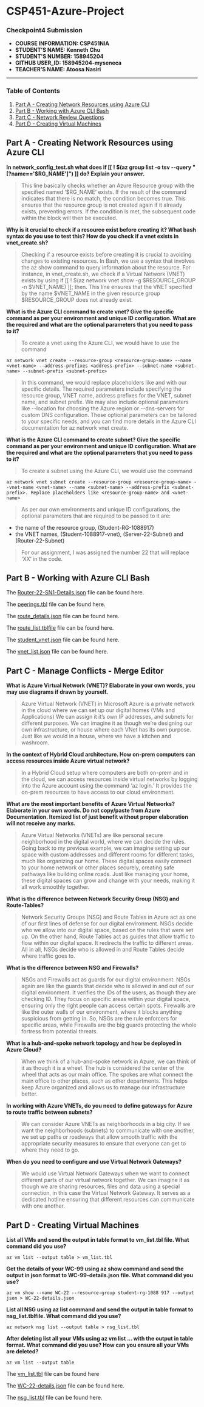 # CSP451-Azure-Project

### Checkpoint4 Submission

- **COURSE INFORMATION: CSP451NIA**
- **STUDENT’S NAME: Kenneth Chu**
- **STUDENT'S NUMBER: 158945204**
- **GITHUB USER_ID: 158945204-myseneca**
- **TEACHER’S NAME: Atoosa Nasiri**

---

### Table of Contents
1. [Part A - Creating Network Resources using Azure CLI](#Part-A-Creating-Network-Resources-using-Azure-CLI)
2. [Part B - Working with Azure CLI Bash](#Part-B-Working-with-Azure-CLI-Bash)
3. [Part C - Network Review Questions](#Part-C-Network-Review-Questions)
4. [Part D - Creating Virtual Machines](#Part-D-Creating-Virtual-Machines)

## Part A - Creating Network Resources using Azure CLI

**In network_config_test.sh what does if [[ ! $(az group list -o tsv --query "[?name=='$RG_NAME']") ]] do? Explain your answer.**

>This line basically checks whether an Azure Resource group with the specified named ‘$RG_NAME’ exists. If the result of the command indicates that there is no match, the condition becomes true. This ensures that the resource group is not created again if it already exists, preventing errors. If the condition is met, the subsequent code within the block will then be executed.

**Why is it crucial to check if a resource exist before creating it? What bash syntax do you use to test this? How do you check if a vnet exists in vnet_create.sh?**

>Checking if a resource exists before creating it is crucial to avoiding changes to existing resources. In Bash, we use a syntax that involves the az <resource-type> show command to query information about the resource. For instance, in vnet_create.sh, we check if a Virtual Network (VNET) exists by using if [[ ! $(az network vnet show -g $RESOURCE_GROUP -n $VNET_NAME) ]]; then. This line ensures that the VNET specified by the name $VNET_NAME in the given resource group $RESOURCE_GROUP does not already exist.

**What is the Azure CLI command to create vnet? Give the specific command as per your environment and unique ID configuration. What are the required and what are the optional parameters that you need to pass to it?**

>To create a vnet using the Azure CLI, we would have to use the command

```
az network vnet create --resource-group <resource-group-name> --name <vnet-name> --address-prefixes <address-prefix> --subnet-name <subnet-name> --subnet-prefix <subnet-prefix>
```

>In this command, we would replace placeholders like <resource-group-name> and <vnet-name> with our specific details. The required parameters include specifying the resource group, VNET name, address prefixes for the VNET, subnet name, and subnet prefix. We may also include optional parameters like --location for choosing the Azure region or --dns-servers for custom DNS configuration. These optional parameters can be tailored to your specific needs, and you can find more details in the Azure CLI documentation for az network vnet create.

**What is the Azure CLI command to create subnet? Give the specific command as per your environment and unique ID configuration. What are the required and what are the optional parameters that you need to pass to it?**

>To create a subnet using the Azure CLI, we would use the command
```
az network vnet subnet create --resource-group <resource-group-name> --vnet-name <vnet-name> --name <subnet-name> --address-prefix <subnet-prefix>. Replace placeholders like <resource-group-name> and <vnet-name>
```

>As per our own environments and unique ID configurations, the optional parameters that are required to be passed to it are:
- the name of the resource group, (Student-RG-1088917)
- the VNET names, (Student-1088917-vnet), (Server-22-Subnet) and (Router-22-Subnet)

>For our assignment, I was assigned the number 22 that will replace ‘XX’ in the code.

## Part B - Working with Azure CLI Bash

The [Router-22-SN1-Details.json](https://github.com/158945204-myseneca/CSP451-Azure-Project/blob/e6e4c2e328aff6f6cec8c8b4be268f1df8c9431f/Checkpoint4/json/Router-22-SN1-Details.json) file can be found here.

The [peerings.tbl](https://github.com/158945204-myseneca/CSP451-Azure-Project/blob/e6e4c2e328aff6f6cec8c8b4be268f1df8c9431f/Checkpoint4/json/peerings.tbl) file can be found here.

The [route_details.json](https://github.com/158945204-myseneca/CSP451-Azure-Project/blob/e6e4c2e328aff6f6cec8c8b4be268f1df8c9431f/Checkpoint4/json/route_details.json) file can be found here.

The [route_list.tblfile](https://github.com/158945204-myseneca/CSP451-Azure-Project/blob/e6e4c2e328aff6f6cec8c8b4be268f1df8c9431f/Checkpoint4/json/route_list.tblfile) file can be found here.

The [student_vnet.json](https://github.com/158945204-myseneca/CSP451-Azure-Project/blob/e6e4c2e328aff6f6cec8c8b4be268f1df8c9431f/Checkpoint4/json/student_vnet.json) file can be found here.

The [vnet_list.json](https://github.com/158945204-myseneca/CSP451-Azure-Project/blob/e6e4c2e328aff6f6cec8c8b4be268f1df8c9431f/Checkpoint4/json/vnet_list.json) file can be found here.

## Part C - Manage Conflicts - Merge Editor

**What is Azure Virtual Network (VNET)? Elaborate in your own words, you may use diagrams if drawn by yourself.**

>Azure Virtual Network (VNET) in Microsoft Azure is a private network in the cloud where we can set up our digital homes (VMs and Applications) We can assign it it’s own IP addresses, and subnets for different purposes. We can imagine it as though we’re designing our own infrastructure, or house where each VNet has its own purpose. Just like we would in a house, where we have a kitchen and washroom.

**In the context of Hybrid Cloud architecture. How on-prem computers can access resources inside Azure virtual network?**

>In a Hybrid Cloud setup where computers are both on-prem and in the cloud, we can access resources inside virtual networks by logging into the Azure account using the command ‘az login.’ It provides the on-prem resources to have access to our cloud environment.

**What are the most important benefits of Azure Virtual Networks? Elaborate in your own words. Do not copy/paste from Azure Documentation. Itemized list of just benefit without proper elaboration will not receive any marks.**

>Azure Virtual Networks (VNETs) are like personal secure neighborhood in the digital world, where we can decide the rules. Going back to my previous example, we can imagine setting up our space with custom addresses and different rooms for different tasks, much like organizing our home. These digital spaces easily connect to your home network or other places securely, creating safe pathways like building online roads. Just like managing your home, these digital spaces can grow and change with your needs, making it all work smoothly together.

**What is the difference between Network Security Group (NSG) and Route-Tables?**

>Network Security Groups (NSG) and Route Tables in Azure act as one of our first lines of defense for our digital environment. NSGs decide who we allow into our digital space, based on the rules that were set up. On the other hand, Route Tables act as guides that allow traffic to flow within our digital space. It redirects the traffic to different areas. All in all, NSGs decide who is allowed in and Route Tables decide where traffic goes to.

**What is the difference between NSG and Firewalls?**

>NSGs and Firewalls act as guards for our digital environment. NSGs again are like the guards that decide who is allowed in and out of our digital environment. It verifies the IDs of the users, as though they are checking ID. They focus on specific areas within your digital space, ensuring only the right people can access certain spots. Firewalls are like the outer walls of our environment, where it blocks anything suspicious from getting in. So, NSGs are the rule enforcers for specific areas, while Firewalls are the big guards protecting the whole fortress from potential threats.

**What is a hub-and-spoke network topology and how be deployed in Azure Cloud?**

>When we think of a hub-and-spoke network in Azure, we can think of it as though it is a wheel. The hub is considered the center of the wheel that acts as our main office. The spokes are what connect the main office to other places, such as other departments. This helps keep Azure organized and allows us to manage our infrastructure better.

**In working with Azure VNETs, do you need to define gateways for Azure to route traffic between subnets?**

>We can consider Azure VNETs as neighborhoods in a big city. If we want the neighborhoods (subnets) to communicate with one another, we set up paths or roadways that allow smooth traffic with the appropriate security measures to ensure that everyone can get to where they need to go.

**When do you need to configure and use Virtual Network Gateways?**

>We would use Virtual Network Gateways when we want to connect different parts of our virtual network together. We can imagine it as though we are sharing resources, files and data using a special connection, in this case the Virtual Network Gateway. It serves as a dedicated hotline ensuring that different resources can communicate with one another.

## Part D - Creating Virtual Machines

**List all VMs and send the output in table format to vm_list.tbl file. What command did you use?**

```
az vm list --output table > vm_list.tbl
```

**Get the details of your WC-99 using az show command and send the output in json format to WC-99-details.json file. What command did you use?**

```
az vm show --name WC-22 --resource-group student-rg-1088 917 --output json > WC-22-details.json
```

**List all NSG using az list command and send the output in table format to nsg_list.tblfile. What command did you use?**

```
az network nsg list --output table > nsg_list.tbl
```

**After deleting list all your VMs using az  vm list ... with the output in table format. What command did you use? How can you ensure all your VMs are deleted?**
```
az vm list --output table
```
The [vm_list.tbl](https://github.com/158945204-myseneca/CSP451-Azure-Project/blob/e6e4c2e328aff6f6cec8c8b4be268f1df8c9431f/Checkpoint4/json/vm_list.tbl) file can be found here

The [WC-22-details.json](https://github.com/158945204-myseneca/CSP451-Azure-Project/blob/e6e4c2e328aff6f6cec8c8b4be268f1df8c9431f/Checkpoint4/json/WC-22-details.json) file can be found here.

The [nsg_list.tbl](https://github.com/158945204-myseneca/CSP451-Azure-Project/blob/e6e4c2e328aff6f6cec8c8b4be268f1df8c9431f/Checkpoint4/json/nsg_list.tbl) file can be found here.